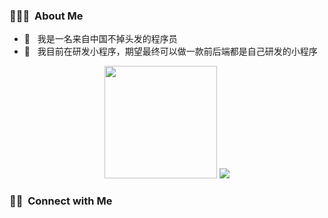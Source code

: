 <h3> 👨🏻‍💻 &nbsp;About Me </h3>

- 🤔 &nbsp; 我是一名来自中国不掉头发的程序员 
- 🌱 &nbsp; 我目前在研发小程序，期望最终可以做一款前后端都是自己研发的小程序

<div align="center"> 
  <img height="180em" src="https://github-readme-stats.vercel.app/api?username=qiaoxuchen&theme=buefy&show_icons=true" />
  <img src="https://github-readme-stats.vercel.app/api/top-langs/?username=qiaoxuchen&hide_title=true&hide_border=true&layout=compact&langs_count=6&text_color=000&icon_color=fff&bg_color=0,52fa5a,4dfcff,c64dff&theme=graywhite" /> 
</div>


<h3> 🤝🏻 &nbsp;Connect with Me </h3>


